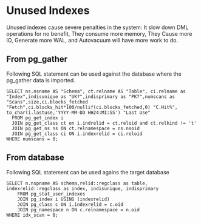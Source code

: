 # Unused Indexes

Unused indexes cause severe penalties in the system: It slow down DML operations for no benefit, They consume more memory, They Cause more IO, Generate more WAL, and Autovacuum will have more work to do. 

## From pg_gather

Following SQL statement can be used against the database where the pg_gather data is imported.

```
SELECT ns.nsname AS "Schema", ct.relname AS "Table", ci.relname as "Index",indisunique as "UK?",indisprimary as "PK?",numscans as "Scans",size,ci.blocks_fetched "Fetch",ci.blocks_hit*100/nullif(ci.blocks_fetched,0) "C.Hit%", to_char(i.lastuse,'YYYY-MM-DD HH24:MI:SS') "Last Use"
  FROM pg_get_index i 
  JOIN pg_get_class ct on i.indrelid = ct.reloid and ct.relkind != 't'
  JOIN pg_get_ns ns ON ct.relnamespace = ns.nsoid
  JOIN pg_get_class ci ON i.indexrelid = ci.reloid
WHERE numscans = 0;
```

## From database 
Following SQL statement can be used agains the target database 
```
SELECT n.nspname AS schema,relid::regclass as table, indexrelid::regclass as index, indisunique, indisprimary
    FROM pg_stat_user_indexes
    JOIN pg_index i USING (indexrelid)
    JOIN pg_class c ON i.indexrelid = c.oid
    JOIN pg_namespace n ON c.relnamespace = n.oid
WHERE idx_scan = 0;
```